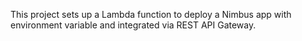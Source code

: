 This project sets up a Lambda function to deploy a Nimbus app with environment variable and integrated via REST API Gateway.

